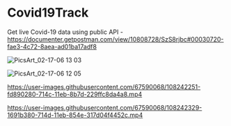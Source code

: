 # Covid19Track

Get live Covid-19 data using public API - https://documenter.getpostman.com/view/10808728/SzS8rjbc#00030720-fae3-4c72-8aea-ad01ba17adf8

![PicsArt_02-17-06 13 03](https://user-images.githubusercontent.com/67590068/108242134-dcc0ad00-714c-11eb-89ef-dc7979412bc3.jpg)


![PicsArt_02-17-06 12 05](https://user-images.githubusercontent.com/67590068/108241460-28268b80-714c-11eb-85c3-bc59c80693c3.jpg)


https://user-images.githubusercontent.com/67590068/108242251-fd890280-714c-11eb-8b7d-229ffc8da4a8.mp4


https://user-images.githubusercontent.com/67590068/108242329-1691b380-714d-11eb-854e-317d04f4452c.mp4

